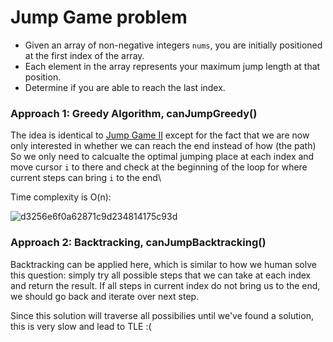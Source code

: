 # Jump Game problem
* Given an array of non-negative integers `nums`, you are initially positioned at the first index of the array.
* Each element in the array represents your maximum jump length at that position.
* Determine if you are able to reach the last index.

### Approach 1: Greedy Algorithm, canJumpGreedy()
The idea is identical to [Jump Game II](https://github.com/artisan1218/LeetCode-Solution/tree/main/jumpGame2) except for the fact that we are now only interested in whether we can reach the end instead of how (the path)\
So we only need to calcualte the optimal jumping place at each index and move cursor `i` to there and check at the beginning of the loop for where current steps can bring `i` to the end\

Time complexity is O(n):

![d3256e6f0a62871c9d234814175c93d](https://user-images.githubusercontent.com/25105806/127102899-e3555c77-a927-4e95-a9c7-e2d9976ab97a.png)

### Approach 2: Backtracking, canJumpBacktracking()
Backtracking can be applied here, which is similar to how we human solve this question: simply try all possible steps that we can take at each index and return the result. If all steps in current index do not bring us to the end, we should go back and iterate over next step.

Since this solution will traverse all possibilies until we've found a solution, this is very slow and lead to TLE :(
